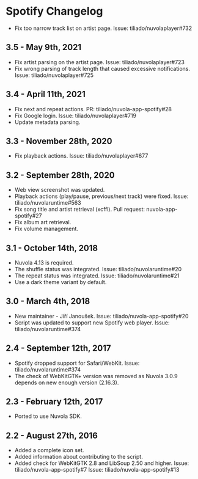 Spotify Changelog
=================

 * Fix too narrow track list on artist page. Issue: tiliado/nuvolaplayer#732

3.5 - May 9th, 2021
-------------------

  * Fix artist parsing on the artist page. Issue: tiliado/nuvolaplayer#723
  * Fix wrong parsing of track length that caused excessive notifications. Issue: tiliado/nuvolaplayer#725

3.4 - April 11th, 2021
----------------------

  * Fix next and repeat actions. PR: tiliado/nuvola-app-spotify#28
  * Fix Google login. Issue: tiliado/nuvolaplayer#719
  * Update metadata parsing.

3.3 - November 28th, 2020
-------------------------

  * Fix playback actions. Issue: tiliado/nuvolaplayer#677

3.2 - September 28th, 2020
--------------------------

  * Web view screenshot was updated.
  * Playback actions (play/pause, previous/next track) were fixed. Issue: tiliado/nuvolaruntime#563
  * Fix song title and artist retrieval (xcffl). Pull request: nuvola-app-spotify#27
  * Fix album art retrieval.
  * Fix volume management.

3.1 - October 14th, 2018
------------------------

  * Nuvola 4.13 is required.
  * The shuffle status was integrated. Issue: tiliado/nuvolaruntime#20
  * The repeat status was integrated. Issue: tiliado/nuvolaruntime#21
  * Use a dark theme variant by default.

3.0 - March 4th, 2018
---------------------

  * New maintainer - Jiří Janoušek. Issue: tiliado/nuvola-app-spotify#20
  * Script was updated to support new Spotify web player. Issue: tiliado/nuvolaruntime#374

2.4 - September 12th, 2017
-----------------------

  * Spotify dropped support for Safari/WebKit. Issue: tiliado/nuvolaruntime#374
  * The check of WebKitGTK+ version was removed as Nuvola 3.0.9 depends on new enough version (2.16.3).

2.3 - February 12th, 2017
-------------------------

  * Ported to use Nuvola SDK.

2.2 - August 27th, 2016
-----------------------

  * Added a complete icon set.
  * Added information about contributing to the script.
  * Added check for WebKitGTK 2.8 and LibSoup 2.50 and higher.
    Issue: tiliado/nuvola-app-spotify#7
    Issue: tiliado/nuvola-app-spotify#13
